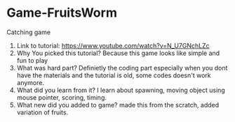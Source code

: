 # Game-FruitsWorm
Catching game
1. Link to tutorial: https://www.youtube.com/watch?v=N_U7GNchLZc
2. Why You picked this tutorial?
   Because this game looks like simple and fun to play
3. What was hard part?
   Definietly the coding part especially when you dont have the materials and the tutorial is old, some codes doesn't work anymore.
4. What did you learn from it?
   I learn about spawning, moving object using mouse pointer, scoring, timing.
5. What new did you added to game?
   made this from the scratch, added variation of fruits.